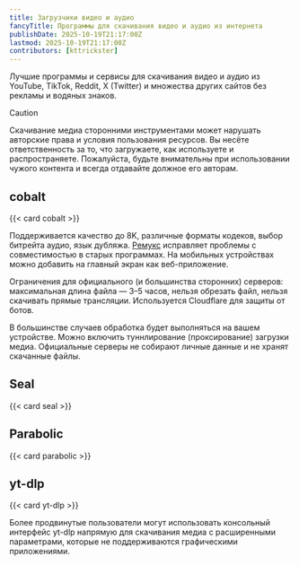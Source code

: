 ```yaml
---
title: Загрузчики видео и аудио
fancyTitle: Программы для скачивания видео и аудио из интернета
publishDate: 2025-10-19T21:17:00Z
lastmod: 2025-10-19T21:17:00Z
contributors: [kttrickster]
---
```


Лучшие программы и сервисы для скачивания видео и аудио из YouTube, TikTok,
Reddit, X (Twitter) и множества других сайтов без рекламы и водяных знаков.

<!--more-->

> [!caution]
> Скачивание медиа сторонними инструментами может нарушать авторские права и
условия пользования ресурсов. Вы несёте ответственность за то, что загружаете,
как используете и распространяете. Пожалуйста, будьте внимательны при
использовании чужого контента и всегда отдавайте должное его авторам.

## cobalt

{{< card cobalt >}}

Поддерживается качество до 8K, различные форматы кодеков, выбор битрейта аудио,
язык дубляжа. [Ремукс](https://cobalt.tools/remux) исправляет проблемы с
совместимостью в старых программах. На мобильных устройствах можно добавить на
главный экран как веб-приложение.

Ограничения для официального (и большинства сторонних) серверов: максимальная
длина файла — 3–5 часов, нельзя обрезать файл, нельзя скачивать прямые
трансляции. Используется Cloudflare для защиты от ботов.

В большинстве случаев обработка будет выполняться на вашем устройстве. Можно
включить туннлирование (проксирование) загрузки медиа. Официальные серверы не
собирают личные данные и не хранят скачанные файлы.

## Seal

{{< card seal >}}

## Parabolic

{{< card parabolic >}}

## yt-dlp

{{< card yt-dlp >}}

Более продвинутые пользователи могут использовать консольный интерфейс yt-dlp
напрямую для скачивания медиа с расширенными параметрами, которые не
поддерживаются графическими приложениями.
